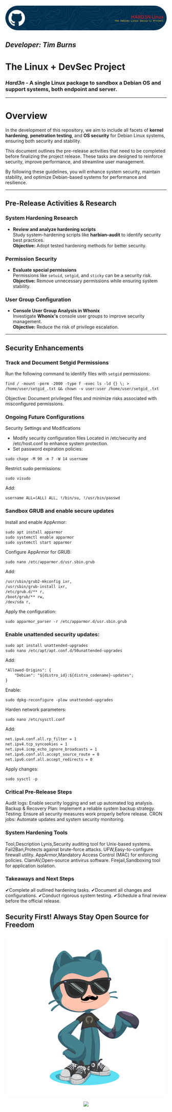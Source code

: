 
<p align="center">
    <img src="Images/github-header-image.png">
</p>

##                                       ***Developer: Tim Burns***
##                                   

# **The Linux + DevSec Project**  
### ***Hard3n*** - A single Linux package to sandbox a Debian OS and support systems, both endpoint and server.

---
# **Overview**  

In the development of this repository, we aim to include all facets of **kernel hardening**, **penetration testing**, and **OS security** for Debian Linux systems, ensuring both security and stability.

This document outlines the pre-release activities that need to be completed before finalizing the project release. These tasks are designed to reinforce security, improve performance, and streamline user management.

By following these guidelines, you will enhance system security, maintain stability, and optimize Debian-based systems for performance and resilience.

---

## **Pre-Release Activities & Research**

### **System Hardening Research**

- **Review and analyze hardening scripts**  
  Study system-hardening scripts like **harbian-audit** to identify security best practices.  
  **Objective:** Adopt tested hardening methods for better security.  

### **Permission Security**  

- **Evaluate special permissions**  
  Permissions like `setuid`, `setgid`, and `sticky` can be a security risk.  
  **Objective:** Remove unnecessary permissions while ensuring system stability.  

### **User Group Configuration**  

- **Console User Group Analysis in Whonix**  
  Investigate **Whonix's** console user groups to improve security management.  
  **Objective:** Reduce the risk of privilege escalation.  

---

## **Security Enhancements**

### **Track and Document Setgid Permissions**

Run the following command to identify files with `setgid` permissions:

```
find / -mount -perm -2000 -type f -exec ls -ld {} \; > /home/user/setgid_.txt && chown -v user:user /home/user/setgid_.txt
```
Objective: Document privileged files and minimize risks associated with misconfigured permissions.

### Ongoing Future Configurations

Security Settings and Modifications
- Modify security configuration files
Located in /etc/security and /etc/host.conf to enhance system protection.
- Set password expiration policies:
```
sudo chage -M 90 -m 7 -W 14 username
```

Restrict sudo permissions:
```
sudo visudo
```
Add:
```
username ALL=(ALL) ALL, !/bin/su, !/usr/bin/passwd
```

### Sandbox GRUB and enable secure updates
Install and enable AppArmor:
```
sudo apt install apparmor
sudo systemctl enable apparmor
sudo systemctl start apparmor
```
Configure AppArmor for GRUB:
```
sudo nano /etc/apparmor.d/usr.sbin.grub
```
Add:
```
/usr/sbin/grub2-mkconfig ixr,
/usr/sbin/grub-install ixr,
/etc/grub.d/** r,
/boot/grub/** rw,
/dev/sda r,
```
Apply the configuration:
```
sudo apparmor_parser -r /etc/apparmor.d/usr.sbin.grub
```

### Enable unattended security updates:
```
sudo apt install unattended-upgrades
sudo nano /etc/apt/apt.conf.d/50unattended-upgrades
```
Add:
```
"Allowed-Origins": {
    "Debian": "${distro_id}:${distro_codename}-updates";
}
```
Enable:
```
sudo dpkg-reconfigure -plow unattended-upgrades
```

Harden network parameters:
```
sudo nano /etc/sysctl.conf
```
Add:
```
net.ipv4.conf.all.rp_filter = 1
net.ipv4.tcp_syncookies = 1
net.ipv4.icmp_echo_ignore_broadcasts = 1
net.ipv6.conf.all.accept_source_route = 0
net.ipv6.conf.all.accept_redirects = 0
```

Apply changes:

```
sudo sysctl -p
```

### Critical Pre-Release Steps
Audit logs: Enable security logging and set up automated log analysis.
Backup & Recovery Plan: Implement a reliable system backup strategy.
Testing: Ensure all security measures work properly before release.
CRON jobs: Automate updates and system security monitoring.

### System Hardening Tools

Tool,Description
Lynis,Security auditing tool for Unix-based systems.
Fail2Ban,Protects against brute-force attacks.
UFW,Easy-to-configure firewall utility.
AppArmor,Mandatory Access Control (MAC) for enforcing policies.
ClamAV,Open-source antivirus software.
Firejail,Sandboxing tool for application isolation.

### Takeaways and Next Steps

✔Complete all outlined hardening tasks.
✔Document all changes and configurations.
✔Conduct rigorous system testing.
✔Schedule a final review before the official release.

## Security First! Always Stay Open Source for Freedom 

<p align="center">
    <img src="octocat-1736601186918.png">
</p>


<p align="center">
    <img src="https://t.bkit.co/w_67775e3ddda15.gif">
</p>




